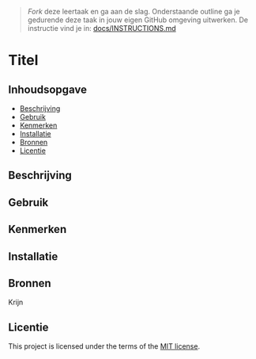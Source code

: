 > _Fork_ deze leertaak en ga aan de slag. Onderstaande outline ga je gedurende deze taak in jouw eigen GitHub omgeving uitwerken. De instructie vind je in: [docs/INSTRUCTIONS.md](docs/INSTRUCTIONS.md)

# Titel

<!-- Geef je project een titel en schrijf in één zin wat het is -->

## Inhoudsopgave

- [Beschrijving](#beschrijving)
- [Gebruik](#gebruik)
- [Kenmerken](#kenmerken)
- [Installatie](#installatie)
- [Bronnen](#bronnen)
- [Licentie](#licentie)

## Beschrijving

<!-- Bij Beschrijving staat kort beschreven wat voor project het is en wat je hebt gemaakt -->
<!-- Voeg een mooie poster visual toe 📸 -->
<!-- Voeg een link toe naar Github Pages 🌐-->

## Gebruik

<!-- Bij Gebruik staat de user story, hoe het werkt en wat je er mee kan. -->

## Kenmerken

<!-- Bij Kenmerken staat welke technieken zijn gebruikt en hoe. Wat is de HTML structuur? Wat zijn de belangrijkste dingen in CSS? Wat is er met JS gedaan en hoe? Misschien heb je iets met NodeJS gedaan, of heb je een framwork of library gebruikt? -->

## Installatie

<!-- Bij Instalatie staat hoe een andere developer aan jouw repo kan werken -->

## Bronnen

Krijn

## Licentie

This project is licensed under the terms of the [MIT license](./LICENSE).
